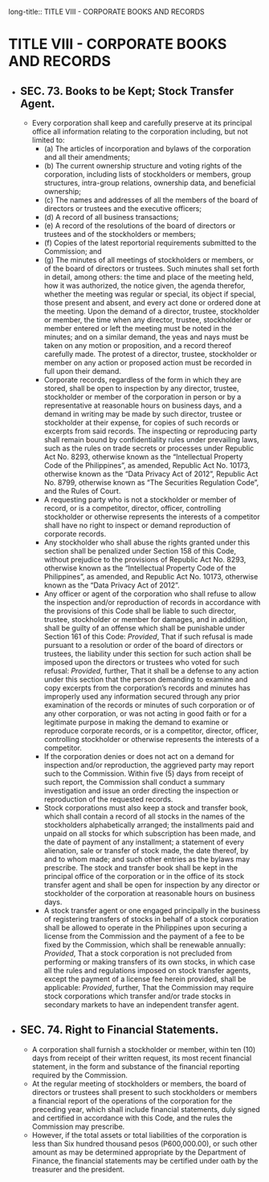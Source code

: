 long-title:: TITLE VIII - CORPORATE BOOKS AND RECORDS

# TITLE VIII - CORPORATE BOOKS AND RECORDS
- ## SEC. 73. Books to be Kept; Stock Transfer Agent.
	- Every corporation shall keep and carefully preserve at its principal office all information relating to the corporation including, but not limited to:
		- (a) The articles of incorporation and bylaws of the corporation and all their amendments;
		- (b) The current ownership structure and voting rights of the corporation, including lists of stockholders or members, group structures, intra-group relations, ownership data, and beneficial ownership;
		- (c) The names and addresses of all the members of the board of directors or trustees and the executive officers;
		- (d) A record of all business transactions;
		- (e) A record of the resolutions of the board of directors or trustees and of the stockholders or members;
		- (f) Copies of the latest reportorial requirements submitted to the Commission; and
		- (g) The minutes of all meetings of stockholders or members, or of the board of directors or trustees. Such minutes shall set forth in detail, among others: the time and place of the meeting held, how it was authorized, the notice given, the agenda therefor, whether the meeting was regular or special, its object if special, those present and absent, and every act done or ordered done at the meeting. Upon the demand of a director, trustee, stockholder or member, the time when any director, trustee, stockholder or member entered or left the meeting must be noted in the minutes; and on a similar demand, the yeas and nays must be taken on any motion or proposition, and a record thereof carefully made. The protest of a director, trustee, stockholder or member on any action or proposed action must be recorded in full upon their demand.
		- Corporate records, regardless of the form in which they are stored, shall be open to inspection by any director, trustee, stockholder or member of the corporation in person or by a representative at reasonable hours on business days, and a demand in writing may be made by such director, trustee or stockholder at their expense, for copies of such records or excerpts from said records. The inspecting or reproducing party shall remain bound by confidentiality rules under prevailing laws, such as the rules on trade secrets or processes under Republic Act No. 8293, otherwise known as the “Intellectual Property Code of the Philippines”, as amended, Republic Act No. 10173, otherwise known as the “Data Privacy Act of 2012”, Republic Act No. 8799, otherwise known as “The Securities Regulation Code”, and the Rules of Court.
		- A requesting party who is not a stockholder or member of record, or is a competitor, director, officer, controlling stockholder or otherwise represents the interests of a competitor shall have no right to inspect or demand reproduction of corporate records.
		- Any stockholder who shall abuse the rights granted under this section shall be penalized under Section 158 of this Code, without prejudice to the provisions of Republic Act No. 8293, otherwise known as the “Intellectual Property Code of the Philippines”, as amended, and Republic Act No. 10173, otherwise known as the “Data Privacy Act of 2012”.
		- Any officer or agent of the corporation who shall refuse to allow the inspection and/or reproduction of records in accordance with the provisions of this Code shall be liable to such director, trustee, stockholder or member for damages, and in addition, shall be guilty of an offense which shall be punishable under Section 161 of this Code: *Provided*, That if such refusal is made pursuant to a resolution or order of the board of directors or trustees, the liability under this section for such action shall be imposed upon the directors or trustees who voted for such refusal: *Provided*, further, That it shall be a defense to any action under this section that the person demanding to examine and copy excerpts from the corporation’s records and minutes has improperly used any information secured through any prior examination of the records or minutes of such corporation or of any other corporation, or was not acting in good faith or for a legitimate purpose in making the demand to examine or reproduce corporate records, or is a competitor, director, officer, controlling stockholder or otherwise represents the interests of a competitor.
		- If the corporation denies or does not act on a demand for inspection and/or reproduction, the aggrieved party may report such to the Commission. Within five (5) days from receipt of such report, the Commission shall conduct a summary investigation and issue an order directing the inspection or reproduction of the requested records.
		- Stock corporations must also keep a stock and transfer book, which shall contain a record of all stocks in the names of the stockholders alphabetically arranged; the installments paid and unpaid on all stocks for which subscription has been made, and the date of payment of any installment; a statement of every alienation, sale or transfer of stock made, the date thereof, by and to whom made; and such other entries as the bylaws may prescribe. The stock and transfer book shall be kept in the principal office of the corporation or in the office of its stock transfer agent and shall be open for inspection by any director or stockholder of the corporation at reasonable hours on business days.
		- A stock transfer agent or one engaged principally in the business of registering transfers of stocks in behalf of a stock corporation shall be allowed to operate in the Philippines upon securing a license from the Commission and the payment of a fee to be fixed by the Commission, which shall be renewable annually: *Provided*, That a stock corporation is not precluded from performing or making transfers of its own stocks, in which case all the rules and regulations imposed on stock transfer agents, except the payment of a license fee herein provided, shall be applicable: *Provided*, further, That the Commission may require stock corporations which transfer and/or trade stocks in secondary markets to have an independent transfer agent.
- ## SEC. 74. Right to Financial Statements.
	- A corporation shall furnish a stockholder or member, within ten (10) days from receipt of their written request, its most recent financial statement, in the form and substance of the financial reporting required by the Commission.
	- At the regular meeting of stockholders or members, the board of directors or trustees shall present to such stockholders or members a financial report of the operations of the corporation for the preceding year, which shall include financial statements, duly signed and certified in accordance with this Code, and the rules the Commission may prescribe.
	- However, if the total assets or total liabilities of the corporation is less than Six hundred thousand pesos (P600,000.00), or such other amount as may be determined appropriate by the Department of Finance, the financial statements may be certified under oath by the treasurer and the president.